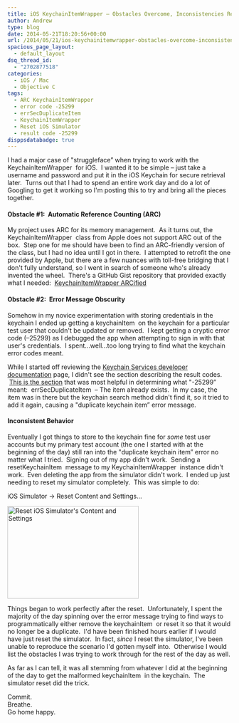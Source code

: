 ```yaml
---
title: iOS KeychainItemWrapper – Obstacles Overcome, Inconsistencies Resolved
author: Andrew
type: blog
date: 2014-05-21T18:20:56+00:00
url: /2014/05/21/ios-keychainitemwrapper-obstacles-overcome-inconsistencies-resolved/
spacious_page_layout:
  - default_layout
dsq_thread_id:
  - "2702877518"
categories:
  - iOS / Mac
  - Objective C
tags:
  - ARC KeychainItemWrapper
  - error code -25299
  - errSecDuplicateItem
  - KeychainItemWrapper
  - Reset iOS Simulator
  - result code -25299
disppsdatabadge: true
---
```


I had a major case of "struggleface&#8221; when trying to work with the <span class="lang:default decode:true  crayon-inline">KeychainItemWrapper</span>  for iOS.  I wanted it to be simple – just take a username and password and put it in the iOS Keychain for secure retrieval later.  Turns out that I had to spend an entire work day and do a lot of Googling to get it working so I'm posting this to try and bring all the pieces together.

#### Obstacle #1:  Automatic Reference Counting (ARC)

My project uses ARC for its memory management.  As it turns out, the <span class="lang:default decode:true  crayon-inline">KeychainItemWrapper</span>  class from Apple does not support ARC out of the box.  Step one for me should have been to find an ARC-friendly version of the class, but I had no idea until I got in there.  I attempted to retrofit the one provided by Apple, but there are a few nuances with toll-free bridging that I don't fully understand, so I went in search of someone who's already invented the wheel.  There's a GitHub Gist repository that provided exactly what I needed:  <a title="KeychainItemWrapper ARCified" href="https://gist.github.com/dhoerl/1170641" target="_blank">KeychainItemWrapper ARCified</a>

#### Obstacle #2:  Error Message Obscurity

Somehow in my novice experimentation with storing credentials in the keychain I ended up getting a <span class="lang:default decode:true  crayon-inline ">keychainItem</span>  on the keychain for a particular test user that couldn't be updated or removed.  I kept getting a cryptic error code (–25299) as I debugged the app when attempting to sign in with that user's credentials.  I spent&#8230;well&#8230;too long trying to find what the keychain error codes meant.

While I started off reviewing the <a title="Keychain Services Developer Documentation" href="https://developer.apple.com/library/ios/documentation/Security/Reference/keychainservices/Reference/reference.html" target="_blank">Keychain Services developer documentation</a> page, I didn't see the section describing the result codes.  <a title="Keychain Services Result Codes Section" href="https://developer.apple.com/library/ios/documentation/Security/Reference/keychainservices/Reference/reference.html#jumpTo_124" target="_blank">This is the section</a> that was most helpful in determining what "-25299&#8221; meant:  <span class="lang:default decode:true  crayon-inline ">errSecDuplicateItem</span>  – The item already exists.  In my case, the item was in there but the keychain search method didn't find it, so it tried to add it again, causing a "duplicate keychain item&#8221; error message.

#### Inconsistent Behavior

Eventually I got things to store to the keychain fine for _some_ test user accounts but my primary test account (the one I started with at the beginning of the day) still ran into the "duplicate keychain item&#8221; error no matter what I tried.  Signing out of my app didn't work.  Sending a <span class="lang:default decode:true  crayon-inline ">resetKeychainItem</span>  message to my <span class="lang:default decode:true  crayon-inline ">KeychainItemWrapper</span>  instance didn't work.  Even deleting the app from the simulator didn't work.  I ended up just needing to reset my simulator completely.  This was simple to do:

iOS Simulator -> Reset Content and Settings&#8230;

[<img class="alignnone wp-image-1051 size-full" src="http://www.andrewcbancroft.com/wp-content/uploads/2014/05/Screen-Shot-2014-05-21-at-12.59.48-PM.png" alt="Reset iOS Simulator's Content and Settings" width="295" height="208" />][1]

Things began to work perfectly after the reset.  Unfortunately, I spent the majority of the day spinning over the error message trying to find ways to programmatically either remove the <span class="lang:default decode:true  crayon-inline ">keychainItem</span>  or reset it so that it would no longer be a duplicate.  I'd have been finished hours earlier if I would have just reset the simulator.  In fact, _since_ I reset the simulator, I've been unable to reproduce the scenario I'd gotten myself into.  Otherwise I would list the obstacles I was trying to work through for the rest of the day as well.

As far as I can tell, it was all stemming from whatever I did at the beginning of the day to get the malformed <span class="lang:default decode:true  crayon-inline ">keychainItem</span>  in the keychain.  The simulator reset did the trick.

Commit.  
Breathe.  
Go home happy.

 [1]: http://www.andrewcbancroft.com/wp-content/uploads/2014/05/Screen-Shot-2014-05-21-at-12.59.48-PM.png
